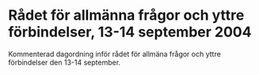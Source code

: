 # Rådet för allmänna frågor och yttre förbindelser, 13-14 september 2004

Kommenterad dagordning inför rådet för allmäna frågor och yttre förbindelser den 13\-14 september.
